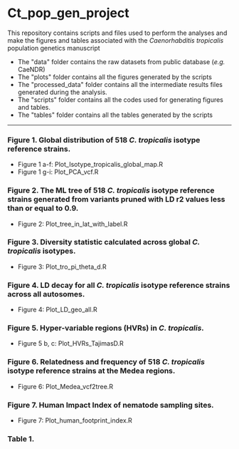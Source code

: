 # Ct_pop_gen_project

This repository contains scripts and files used to perform the analyses and make the figures and tables associated with the *Caenorhabditis tropicalis* population genetics manuscript 

- The "data" folder contains the raw datasets from public database (*e.g.* CaeNDR)
- The "plots" folder contains all the figures generated by the scripts
- The "processed_data" folder contains all the intermediate results files generated during the analysis.
- The "scripts" folder contains all the codes used for generating figures and tables.
- The "tables" folder contains all the tables generated by the scripts

---

### Figure 1. Global distribution of 518 *C. tropicalis* isotype reference strains.
- Figure 1 a-f: Plot_Isotype_tropicalis_global_map.R 
- Figure 1 g-i: Plot_PCA_vcf.R

### Figure 2. The ML tree of 518 *C. tropicalis* isotype reference strains generated from variants pruned with LD r2 values less than or equal to 0.9.
- Figure 2: Plot_tree_in_lat_with_label.R

### Figure 3. Diversity statistic calculated across global *C. tropicalis* isotypes.
- Figure 3: Plot_tro_pi_theta_d.R

### Figure 4. LD decay for all *C. tropicalis* isotype reference strains across all autosomes. 
- Figure 4: Plot_LD_geo_all.R

### Figure 5. Hyper-variable regions (HVRs) in *C. tropicalis*.
- Figure 5 b, c: Plot_HVRs_TajimasD.R

### Figure 6. Relatedness and frequency of 518 *C. tropicalis* isotype reference strains at the Medea regions.
- Figure 6: Plot_Medea_vcf2tree.R

### Figure 7. Human Impact Index of nematode sampling sites. 
- Figure 7: Plot_human_footprint_index.R

### Table 1. 



